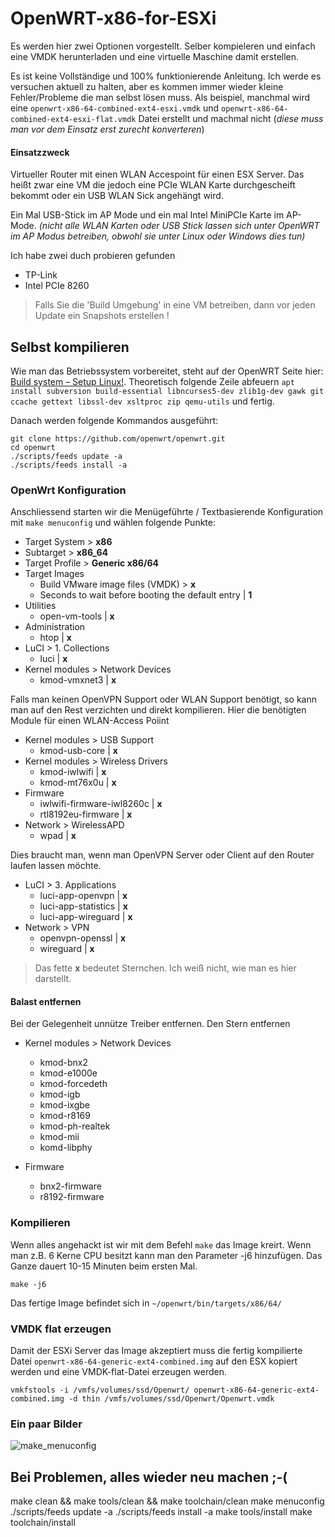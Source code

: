 # OpenWRT-x86-for-ESXi
Es werden hier zwei Optionen vorgestellt. Selber kompieleren und einfach eine VMDK herunterladen und eine virtuelle Maschine damit erstellen.

Es ist keine Vollständige und 100% funktionierende Anleitung. Ich werde es versuchen aktuell zu halten, aber es kommen immer wieder kleine Fehler/Probleme die man selbst lösen muss. Als beispiel, manchmal wird eine `openwrt-x86-64-combined-ext4-esxi.vmdk` und `openwrt-x86-64-combined-ext4-esxi-flat.vmdk` Datei erstellt und machmal nicht (*diese muss man vor dem Einsatz erst zurecht konverteren*)

#### Einsatzzweck
Virtueller Router mit einen WLAN Accespoint für einen ESX Server. Das heißt zwar eine VM die jedoch eine PCIe WLAN Karte durchgescheift bekommt oder ein USB WLAN Sick angehängt wird.

Ein Mal USB-Stick im AP Mode und ein mal Intel MiniPCIe Karte im AP-Mode. *(nicht alle WLAN Karten oder USB Stick lassen sich unter OpenWRT im AP Modus betreiben, obwohl sie unter Linux oder Windows dies tun)*

Ich habe zwei duch probieren gefunden
+ TP-Link
+ Intel PCIe 8260

>Falls Sie die 'Build Umgebung' in eine VM betreiben, dann vor jeden Update ein Snapshots erstellen !

## Selbst kompilieren
Wie man das Betriebssystem vorbereitet, steht auf der OpenWRT Seite hier: [Build system – Setup Linux!](https://openwrt.org/docs/guide-developer/build-system/install-buildsystem).
Theoretisch folgende Zeile abfeuern `apt install subversion build-essential libncurses5-dev zlib1g-dev gawk git ccache gettext libssl-dev xsltproc zip qemu-utils` und fertig.

Danach werden folgende Kommandos ausgeführt:
```
git clone https://github.com/openwrt/openwrt.git
cd openwrt
./scripts/feeds update -a
./scripts/feeds install -a
```

### OpenWrt Konfiguration
Anschliessend starten wir die Menügeführte / Textbasierende Konfiguration mit `make menuconfig` und wählen folgende Punkte:

+ Target System > **x86**
+ Subtarget > **x86_64**
+ Target Profile > **Generic x86/64**
+ Target Images
  + Build VMware image files (VMDK) > **x**
  + Seconds to wait before booting the default entry | **1**
+ Utilities
  + open-vm-tools | **x**
+ Administration
  + htop | **x**
+ LuCI > 1. Collections
  + luci | **x**
+ Kernel modules > Network Devices
  + kmod-vmxnet3 | **x**

Falls man keinen OpenVPN Support oder WLAN Support benötigt, so kann man auf den Rest verzichten und direkt kompilieren.
Hier die benötigten Module für einen WLAN-Access Poiint

+ Kernel modules > USB Support
  + kmod-usb-core | **x**
+ Kernel modules > Wireless Drivers
  + kmod-iwlwifi | **x**
  + kmod-mt76x0u | **x**
+ Firmware
  + iwlwifi-firmware-iwl8260c | **x**
  + rtl8192eu-firmware | **x**
+ Network > WirelessAPD
  + wpad | **x**

Dies braucht man, wenn man OpenVPN Server oder Client auf den Router laufen lassen möchte.

+ LuCI > 3. Applications
  + luci-app-openvpn | **x**
  + luci-app-statistics | **x**
  + luci-app-wireguard | **x**
+ Network > VPN
  + openvpn-openssl | **x**
  + wireguard | **x**

>Das fette **x** bedeutet Sternchen. Ich weiß nicht, wie man es hier darstellt.

#### Balast entfernen
Bei der Gelegenheit unnütze Treiber entfernen. Den Stern entfernen

+ Kernel modules > Network Devices
  + kmod-bnx2
  + kmod-e1000e
  + kmod-forcedeth
  + kmod-igb
  + kmod-ixgbe
  + kmod-r8169
  + kmod-ph-realtek
  + kmod-mii
  + komd-libphy

+ Firmware
  + bnx2-firmware
  + r8192-firmware

### Kompilieren
Wenn alles angehackt ist wir mit dem Befehl `make` das Image kreirt. Wenn man z.B. 6 Kerne CPU besitzt kann man den Parameter -j6 hinzufügen. Das Ganze dauert 10-15 Minuten beim ersten Mal.

`make -j6`

Das fertige Image befindet sich in `~/openwrt/bin/targets/x86/64/`

### VMDK flat erzeugen
Damit der ESXi Server das Image akzeptiert muss die fertig kompilierte Datei `openwrt-x86-64-generic-ext4-combined.img` auf den ESX kopiert werden und eine VMDK-flat-Datei erzeugen werden.

`vmkfstools -i /vmfs/volumes/ssd/Openwrt/
openwrt-x86-64-generic-ext4-combined.img -d thin /vmfs/volumes/ssd/Openwrt/Openwrt.vmdk`

### Ein paar Bilder
![make_menuconfig](https://user-images.githubusercontent.com/35377000/86009497-95997680-ba1a-11ea-89e8-fca909e72438.png)

## Bei Problemen, alles wieder neu machen ;-( ##
make clean && make tools/clean && make toolchain/clean
make menuconfig
./scripts/feeds update -a
./scripts/feeds install -a
make tools/install
make toolchain/install
